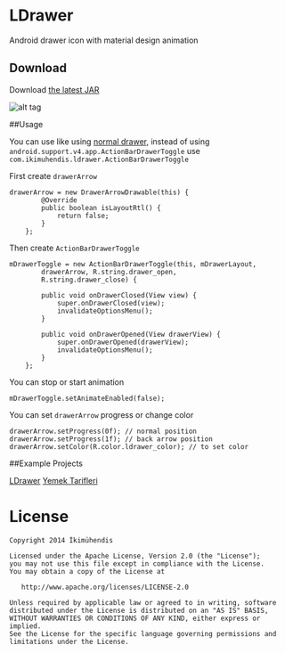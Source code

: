 LDrawer
=======

Android drawer icon with material design animation

Download
--------

Download [the latest JAR][1] 
<!--- or grab via Maven:
```xml
<dependency>
  <groupId>com.ikimuhendis</groupId>
  <artifactId>ldrawer</artifactId>
  <version>1.0</version>
</dependency>
```
or Gradle:
```groovy
compile 'com.ikimuhendis:ldrawer:1.0'
```
--->
![alt tag](https://raw.githubusercontent.com/IkiMuhendis/LDrawer/master/images/animated.gif)

##Usage

You can use like using [normal drawer][2], instead of using `android.support.v4.app.ActionBarDrawerToggle` use `com.ikimuhendis.ldrawer.ActionBarDrawerToggle`

First create `drawerArrow`

    drawerArrow = new DrawerArrowDrawable(this) {
            @Override
            public boolean isLayoutRtl() {
                return false;
            }
        };

Then create `ActionBarDrawerToggle`

    mDrawerToggle = new ActionBarDrawerToggle(this, mDrawerLayout,
            drawerArrow, R.string.drawer_open,
            R.string.drawer_close) {

            public void onDrawerClosed(View view) {
                super.onDrawerClosed(view);
                invalidateOptionsMenu();
            }

            public void onDrawerOpened(View drawerView) {
                super.onDrawerOpened(drawerView);
                invalidateOptionsMenu();
            }
        };

You can stop or start animation

    mDrawerToggle.setAnimateEnabled(false);

You can set `drawerArrow` progress or change color

    drawerArrow.setProgress(0f); // normal position
    drawerArrow.setProgress(1f); // back arrow position
    drawerArrow.setColor(R.color.ldrawer_color); // to set color

##Example Projects

  [LDrawer][3]
  [Yemek Tarifleri][4]
  

License
=======

    Copyright 2014 İkimühendis

    Licensed under the Apache License, Version 2.0 (the "License");
    you may not use this file except in compliance with the License.
    You may obtain a copy of the License at

       http://www.apache.org/licenses/LICENSE-2.0

    Unless required by applicable law or agreed to in writing, software
    distributed under the License is distributed on an "AS IS" BASIS,
    WITHOUT WARRANTIES OR CONDITIONS OF ANY KIND, either express or implied.
    See the License for the specific language governing permissions and
    limitations under the License.
    
    
[1]: https://github.com/IkiMuhendis/LDrawer
[2]: http://developer.android.com/training/implementing-navigation/nav-drawer.html
[3]: https://play.google.com/store/apps/details?id=com.ikimuhendis.ldrawer.sample
[4]: https://play.google.com/store/apps/details?id=com.ikimuhendis.android.foodjob
